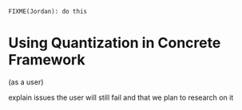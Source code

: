```{warning}
FIXME(Jordan): do this
```

# Using Quantization in Concrete Framework

(as a user)

explain issues the user will still fail and that we plan to research on it